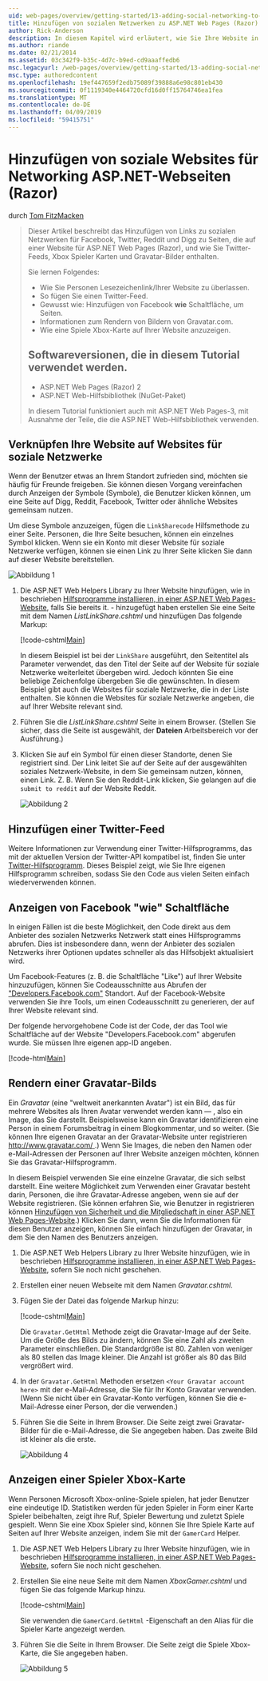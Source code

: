 ```yaml
---
uid: web-pages/overview/getting-started/13-adding-social-networking-to-your-web-site
title: Hinzufügen von sozialen Netzwerken zu ASP.NET Web Pages (Razor) Sites | Microsoft-Dokumentation
author: Rick-Anderson
description: In diesem Kapitel wird erläutert, wie Sie Ihre Website in soziale Netzwerkdienste integrieren. In diesem Kapitel erfahren Sie, wie Sie den Personenkreis Lesezeichenlink/Ihrer Website...
ms.author: riande
ms.date: 02/21/2014
ms.assetid: 03c342f9-b35c-4d7c-b9ed-cd9aaaffedb6
msc.legacyurl: /web-pages/overview/getting-started/13-adding-social-networking-to-your-web-site
msc.type: authoredcontent
ms.openlocfilehash: 19ef447659f2edb75089f39888a6e98c801eb430
ms.sourcegitcommit: 0f1119340e4464720cfd16d0ff15764746ea1fea
ms.translationtype: MT
ms.contentlocale: de-DE
ms.lasthandoff: 04/09/2019
ms.locfileid: "59415751"
---
```

# <a name="adding-social-networking-to-aspnet-web-pages-razor-sites"></a>Hinzufügen von soziale Websites für Networking ASP.NET-Webseiten (Razor)

durch [Tom FitzMacken](https://github.com/tfitzmac)

> Dieser Artikel beschreibt das Hinzufügen von Links zu sozialen Netzwerken für Facebook, Twitter, Reddit und Digg zu Seiten, die auf einer Website für ASP.NET Web Pages (Razor), und wie Sie Twitter-Feeds, Xbox Spieler Karten und Gravatar-Bilder enthalten.
> 
> Sie lernen Folgendes:
> 
> - Wie Sie Personen Lesezeichenlink/Ihrer Website zu überlassen.
> - So fügen Sie einen Twitter-Feed.
> - Gewusst wie: Hinzufügen von Facebook **wie** Schaltfläche, um Seiten.
> - Informationen zum Rendern von Bildern von Gravatar.com.
> - Wie eine Spiele Xbox-Karte auf Ihrer Website anzuzeigen.
>   
> 
> ## <a name="software-versions-used-in-the-tutorial"></a>Softwareversionen, die in diesem Tutorial verwendet werden.
> 
> 
> - ASP.NET Web Pages (Razor) 2
> - ASP.NET Web-Hilfsbibliothek (NuGet-Paket)
>   
> 
> In diesem Tutorial funktioniert auch mit ASP.NET Web Pages-3, mit Ausnahme der Teile, die die ASP.NET Web-Hilfsbibliothek verwenden.


<a id="Linking_Your_Website"></a>
## <a name="linking-your-website-on-social-networking-sites"></a>Verknüpfen Ihre Website auf Websites für soziale Netzwerke

Wenn der Benutzer etwas an Ihrem Standort zufrieden sind, möchten sie häufig für Freunde freigeben. Sie können diesen Vorgang vereinfachen durch Anzeigen der Symbole (Symbole), die Benutzer klicken können, um eine Seite auf Digg, Reddit, Facebook, Twitter oder ähnliche Websites gemeinsam nutzen.

Um diese Symbole anzuzeigen, fügen die `LinkSharecode` Hilfsmethode zu einer Seite. Personen, die Ihre Seite besuchen, können ein einzelnes Symbol klicken. Wenn sie ein Konto mit dieser Website für soziale Netzwerke verfügen, können sie einen Link zu Ihrer Seite klicken Sie dann auf dieser Website bereitstellen.

![Abbildung 1](13-adding-social-networking-to-your-web-site/_static/image1.jpg)

1. Die ASP.NET Web Helpers Library zu Ihrer Website hinzufügen, wie in beschrieben [Hilfsprogramme installieren, in einer ASP.NET Web Pages-Website](https://go.microsoft.com/fwlink/?LinkId=252372), falls Sie bereits it. - hinzugefügt haben erstellen Sie eine Seite mit dem Namen *ListLinkShare.cshtml* und hinzufügen Das folgende Markup:

    [!code-cshtml[Main](13-adding-social-networking-to-your-web-site/samples/sample1.cshtml)]

    In diesem Beispiel ist bei der `LinkShare` ausgeführt, den Seitentitel als Parameter verwendet, das den Titel der Seite auf der Website für soziale Netzwerke weiterleitet übergeben wird. Jedoch könnten Sie eine beliebige Zeichenfolge übergeben Sie die gewünschten. In diesem Beispiel gibt auch die Websites für soziale Netzwerke, die in der Liste enthalten. Sie können die Websites für soziale Netzwerke angeben, die auf Ihrer Website relevant sind.
2. Führen Sie die *ListLinkShare.cshtml* Seite in einem Browser. (Stellen Sie sicher, dass die Seite ist ausgewählt, der **Dateien** Arbeitsbereich vor der Ausführung.)
3. Klicken Sie auf ein Symbol für einen dieser Standorte, denen Sie registriert sind. Der Link leitet Sie auf der Seite auf der ausgewählten soziales Netzwerk-Website, in dem Sie gemeinsam nutzen, können, einen Link. Z. B. Wenn Sie den Reddit-Link klicken, Sie gelangen auf die `submit to reddit` auf der Website Reddit.

     ![Abbildung 2](13-adding-social-networking-to-your-web-site/_static/image2.jpg)

<a id="Adding_a_Twitter_Feed"></a>
## <a name="adding-a-twitter-feed"></a>Hinzufügen einer Twitter-Feed

Weitere Informationen zur Verwendung einer Twitter-Hilfsprogramms, das mit der aktuellen Version der Twitter-API kompatibel ist, finden Sie unter [Twitter-Hilfsprogramm](../ui-layouts-and-themes/twitter-helper.md). Dieses Beispiel zeigt, wie Sie Ihre eigenen Hilfsprogramm schreiben, sodass Sie den Code aus vielen Seiten einfach wiederverwenden können.

<a id="Displaying_a_Facebook_Button"></a>
## <a name="displaying-a-facebook-quotlikequot-button"></a>Anzeigen von Facebook &quot;wie&quot; Schaltfläche

In einigen Fällen ist die beste Möglichkeit, den Code direkt aus dem Anbieter des sozialen Netzwerks Netzwerk statt eines Hilfsprogramms abrufen. Dies ist insbesondere dann, wenn der Anbieter des sozialen Netzwerks ihrer Optionen updates schneller als das Hilfsobjekt aktualisiert wird.

Um Facebook-Features (z. B. die Schaltfläche "Like") auf Ihrer Website hinzuzufügen, können Sie Codeausschnitte aus Abrufen der ["Developers.Facebook.com"](https://developers.facebook.com/) Standort. Auf der Facebook-Website verwenden Sie ihre Tools, um einen Codeausschnitt zu generieren, der auf Ihrer Website relevant sind.

Der folgende hervorgehobene Code ist der Code, der das Tool wie Schaltfläche auf der Website "Developers.Facebook.com" abgerufen wurde. Sie müssen Ihre eigenen app-ID angeben.

[!code-html[Main](13-adding-social-networking-to-your-web-site/samples/sample2.html?highlight=7-14,16-17)]

<a id="Rendering_a_Gravatar_Image"></a>
## <a name="rendering-a-gravatar-image"></a>Rendern einer Gravatar-Bilds

Ein *Gravatar* (eine &quot;weltweit anerkannten Avatar&quot;) ist ein Bild, das für mehrere Websites als Ihren Avatar verwendet werden kann &#8212; , also ein Image, das Sie darstellt. Beispielsweise kann ein Gravatar identifizieren eine Person in einem Forumsbeitrag in einem Blogkommentar, und so weiter. (Sie können Ihre eigenen Gravatar an der Gravatar-Website unter registrieren [ http://www.gravatar.com/ ](http://www.gravatar.com/).) Wenn Sie Images, die neben den Namen oder e-Mail-Adressen der Personen auf Ihrer Website anzeigen möchten, können Sie das Gravatar-Hilfsprogramm.

In diesem Beispiel verwenden Sie eine einzelne Gravatar, die sich selbst darstellt. Eine weitere Möglichkeit zum Verwenden einer Gravatar besteht darin, Personen, die ihre Gravatar-Adresse angeben, wenn sie auf der Website registrieren. (Sie können erfahren Sie, wie Benutzer in registrieren können [Hinzufügen von Sicherheit und die Mitgliedschaft in einer ASP.NET Web Pages-Website](https://go.microsoft.com/fwlink/?LinkId=202904).) Klicken Sie dann, wenn Sie die Informationen für diesen Benutzer anzeigen, können Sie einfach hinzufügen der Gravatar, in dem Sie den Namen des Benutzers anzeigen.

1. Die ASP.NET Web Helpers Library zu Ihrer Website hinzufügen, wie in beschrieben [Hilfsprogramme installieren, in einer ASP.NET Web Pages-Website](https://go.microsoft.com/fwlink/?LinkId=252372), sofern Sie noch nicht geschehen.
2. Erstellen einer neuen Webseite mit dem Namen *Gravatar.cshtml*.
3. Fügen Sie der Datei das folgende Markup hinzu: 

    [!code-cshtml[Main](13-adding-social-networking-to-your-web-site/samples/sample3.cshtml)]

    Die `Gravatar.GetHtml` Methode zeigt die Gravatar-Image auf der Seite. Um die Größe des Bilds zu ändern, können Sie eine Zahl als zweiten Parameter einschließen. Die Standardgröße ist 80. Zahlen von weniger als 80 stellen das Image kleiner. Die Anzahl ist größer als 80 das Bild vergrößert wird.
4. In der `Gravatar.GetHtml` Methoden ersetzen `<Your Gravatar account here>` mit der e-Mail-Adresse, die Sie für Ihr Konto Gravatar verwenden. (Wenn Sie nicht über ein Gravatar-Konto verfügen, können Sie die e-Mail-Adresse einer Person, der die verwenden.)
5. Führen Sie die Seite in Ihrem Browser. Die Seite zeigt zwei Gravatar-Bilder für die e-Mail-Adresse, die Sie angegeben haben. Das zweite Bild ist kleiner als die erste. 

    ![Abbildung 4](13-adding-social-networking-to-your-web-site/_static/image3.jpg)

<a id="Displaying_an_Xbox_Gamer_Card"></a>
## <a name="displaying-an-xbox-gamer-card"></a>Anzeigen einer Spieler Xbox-Karte

Wenn Personen Microsoft Xbox-online-Spiele spielen, hat jeder Benutzer eine eindeutige ID. Statistiken werden für jeden Spieler in Form einer Karte Spieler beibehalten, zeigt ihre Ruf, Spieler Bewertung und zuletzt Spiele gespielt. Wenn Sie eine Xbox Spieler sind, können Sie Ihre Spiele Karte auf Seiten auf Ihrer Website anzeigen, indem Sie mit der `GamerCard` Helper.

1. Die ASP.NET Web Helpers Library zu Ihrer Website hinzufügen, wie in beschrieben [Hilfsprogramme installieren, in einer ASP.NET Web Pages-Website](https://go.microsoft.com/fwlink/?LinkId=252372), sofern Sie noch nicht geschehen.
2. Erstellen Sie eine neue Seite mit dem Namen *XboxGamer.cshtml* und fügen Sie das folgende Markup hinzu.

    [!code-cshtml[Main](13-adding-social-networking-to-your-web-site/samples/sample4.cshtml)]

    Sie verwenden die `GamerCard.GetHtml` -Eigenschaft an den Alias für die Spieler Karte angezeigt werden.
3. Führen Sie die Seite in Ihrem Browser. Die Seite zeigt die Spiele Xbox-Karte, die Sie angegeben haben.

    ![Abbildung 5](13-adding-social-networking-to-your-web-site/_static/image4.jpg)

